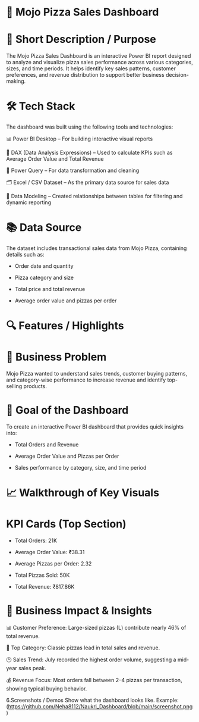 

# 🍕 Mojo Pizza Sales Dashboard
# 🧾 Short Description / Purpose

The Mojo Pizza Sales Dashboard is an interactive Power BI report designed to analyze and visualize pizza sales performance across various categories, sizes, and time periods.
It helps identify key sales patterns, customer preferences, and revenue distribution to support better business decision-making.

# 🛠️ Tech Stack

The dashboard was built using the following tools and technologies:

📊 Power BI Desktop – For building interactive visual reports

🧮 DAX (Data Analysis Expressions) – Used to calculate KPIs such as Average Order Value and Total Revenue

🧹 Power Query – For data transformation and cleaning

🗂️ Excel / CSV Dataset – As the primary data source for sales data

🧠 Data Modeling – Created relationships between tables for filtering and dynamic reporting

# 📚 Data Source

The dataset includes transactional sales data from Mojo Pizza, containing details such as:

- Order date and quantity

- Pizza category and size

- Total price and total revenue

- Average order value and pizzas per order

# 🔍 Features / Highlights
# 🧩 Business Problem

Mojo Pizza wanted to understand sales trends, customer buying patterns, and category-wise performance to increase revenue and identify top-selling products.

# 🎯 Goal of the Dashboard

To create an interactive Power BI dashboard that provides quick insights into:

- Total Orders and Revenue

- Average Order Value and Pizzas per Order

- Sales performance by category, size, and time period

# 📈 Walkthrough of Key Visuals
# KPI Cards (Top Section)

- Total Orders: 21K

- Average Order Value: ₹38.31

- Average Pizzas per Order: 2.32

- Total Pizzas Sold: 50K

- Total Revenue: ₹817.86K

# 💼 Business Impact & Insights

📊 Customer Preference: Large-sized pizzas (L) contribute nearly 46% of total revenue.

🍗 Top Category: Classic pizzas lead in total sales and revenue.

🕒 Sales Trend: July recorded the highest order volume, suggesting a mid-year sales peak.

💰 Revenue Focus: Most orders fall between 2–4 pizzas per transaction, showing typical buying behavior.


6.Screenshots / Demos
Show what the dashboard looks like.
Example: (https://github.com/Neha8112/Naukri_Dashboard/blob/main/screenshot.png)



















